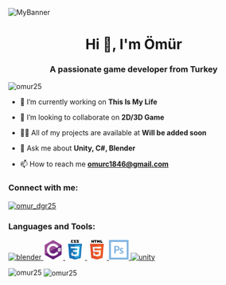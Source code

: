 ![MyBanner](https://user-images.githubusercontent.com/63416571/138151843-4615697b-f436-4d0e-8571-cbb3c15ae5af.png)

<h1 align="center">Hi 👋, I'm Ömür</h1>
<h3 align="center">A passionate game developer from Turkey</h3>

<p align="left"> <img src="https://komarev.com/ghpvc/?username=omur25&label=Profile%20views&color=860e42&style=flat" alt="omur25" /> </p>


- 🔭 I’m currently working on **This Is My Life**

- 👯 I’m looking to collaborate on **2D/3D Game**

- 👨‍💻 All of my projects are available at **Will be added soon**

- 💬 Ask me about **Unity, C#, Blender**

- 📫 How to reach me **omurc1846@gmail.com**

<h3 align="left">Connect with me:</h3>
<p align="left">
<a href="https://instagram.com/omur_dgr25" target="blank"><img align="center" src="https://raw.githubusercontent.com/rahuldkjain/github-profile-readme-generator/master/src/images/icons/Social/instagram.svg" alt="omur_dgr25" height="30" width="40" /></a>
</p>

<h3 align="left">Languages and Tools:</h3>
<p align="left"> <a href="https://www.blender.org/" target="_blank"> <img src="https://download.blender.org/branding/community/blender_community_badge_white.svg" alt="blender" width="40" height="40"/> </a> <a href="https://www.w3schools.com/cs/" target="_blank"> <img src="https://raw.githubusercontent.com/devicons/devicon/master/icons/csharp/csharp-original.svg" alt="csharp" width="40" height="40"/> </a> <a href="https://www.w3schools.com/css/" target="_blank"> <img src="https://raw.githubusercontent.com/devicons/devicon/master/icons/css3/css3-original-wordmark.svg" alt="css3" width="40" height="40"/> </a> <a href="https://www.w3.org/html/" target="_blank"> <img src="https://raw.githubusercontent.com/devicons/devicon/master/icons/html5/html5-original-wordmark.svg" alt="html5" width="40" height="40"/> </a> <a href="https://www.photoshop.com/en" target="_blank"> <img src="https://raw.githubusercontent.com/devicons/devicon/master/icons/photoshop/photoshop-line.svg" alt="photoshop" width="40" height="40"/> </a> <a href="https://unity.com/" target="_blank"> <img src="https://www.vectorlogo.zone/logos/unity3d/unity3d-icon.svg" alt="unity" width="40" height="40"/> </a> </p>

<p><img align="left" src="https://github-readme-stats.vercel.app/api/top-langs?username=omur25&show_icons=true&theme=radical&locale=en&layout=compact" alt="omur25" /></p>

<p>&nbsp;<img align="center" src="https://github-readme-stats.vercel.app/api?username=omur25&show_icons=true&theme=radical&locale=en" alt="omur25" /></p>

